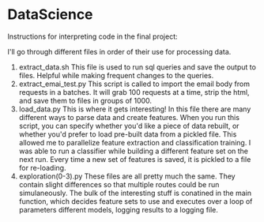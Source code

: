 DataScience
===========
Instructions for interpreting code in the final project:

I'll go through different files in order of their use for processing data. 

1. extract_data.sh
This file is used to run sql queries and save the output to files.  Helpful while making frequent changes to the queries.
2. extract_emai_test.py
This script is called to import the email body from requests in a batches.  It will grab 100 requests at a time, strip the html, and save them to files in groups of 1000.
3. load_data.py
This is where it gets interesting!  In this file there are many different ways to parse data and create features.  When you run this script, you can specify whether you'd like a piece of data rebuilt, or whether you'd prefer to load pre-built data from a pickled file.  This allowed me to parallelize feature extraction and classification training.  I was able to run a classifier while building a different feature set on the next run.  Every time a new set of features is saved, it is pickled to a file for re-loading.
4. exploration(0-3).py
These files are all pretty much the same.  They contain slight differences so that multiple routes could be run simulaneously.  The bulk of the interesting stuff is conatined in the main function, which decides feature sets to use and executes over a loop of parameters different models, logging results to a logging file.
